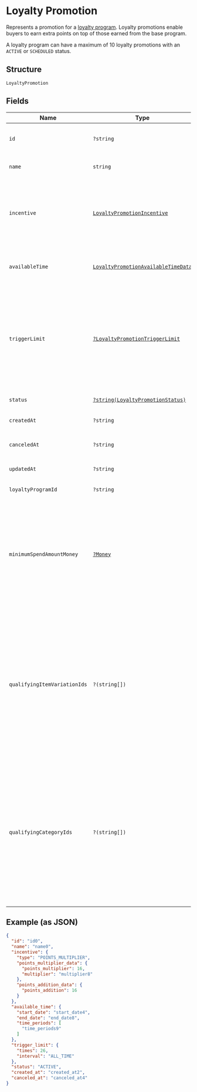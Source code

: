 
# Loyalty Promotion

Represents a promotion for a [loyalty program](../../doc/models/loyalty-program.md). Loyalty promotions enable buyers
to earn extra points on top of those earned from the base program.

A loyalty program can have a maximum of 10 loyalty promotions with an `ACTIVE` or `SCHEDULED` status.

## Structure

`LoyaltyPromotion`

## Fields

| Name | Type | Tags | Description | Getter | Setter |
|  --- | --- | --- | --- | --- | --- |
| `id` | `?string` | Optional | The Square-assigned ID of the promotion.<br>**Constraints**: *Minimum Length*: `1`, *Maximum Length*: `255` | getId(): ?string | setId(?string id): void |
| `name` | `string` | Required | The name of the promotion.<br>**Constraints**: *Minimum Length*: `1`, *Maximum Length*: `50` | getName(): string | setName(string name): void |
| `incentive` | [`LoyaltyPromotionIncentive`](../../doc/models/loyalty-promotion-incentive.md) | Required | Represents how points for a [loyalty promotion](../../doc/models/loyalty-promotion.md) are calculated,<br>either by multiplying the points earned from the base program or by adding a specified number<br>of points to the points earned from the base program. | getIncentive(): LoyaltyPromotionIncentive | setIncentive(LoyaltyPromotionIncentive incentive): void |
| `availableTime` | [`LoyaltyPromotionAvailableTimeData`](../../doc/models/loyalty-promotion-available-time-data.md) | Required | Represents scheduling information that determines when purchases can qualify to earn points<br>from a [loyalty promotion](../../doc/models/loyalty-promotion.md). | getAvailableTime(): LoyaltyPromotionAvailableTimeData | setAvailableTime(LoyaltyPromotionAvailableTimeData availableTime): void |
| `triggerLimit` | [`?LoyaltyPromotionTriggerLimit`](../../doc/models/loyalty-promotion-trigger-limit.md) | Optional | Represents the number of times a buyer can earn points during a [loyalty promotion](../../doc/models/loyalty-promotion.md).<br>If this field is not set, buyers can trigger the promotion an unlimited number of times to earn points during<br>the time that the promotion is available.<br><br>A purchase that is disqualified from earning points because of this limit might qualify for another active promotion. | getTriggerLimit(): ?LoyaltyPromotionTriggerLimit | setTriggerLimit(?LoyaltyPromotionTriggerLimit triggerLimit): void |
| `status` | [`?string(LoyaltyPromotionStatus)`](../../doc/models/loyalty-promotion-status.md) | Optional | Indicates the status of a [loyalty promotion](../../doc/models/loyalty-promotion.md). | getStatus(): ?string | setStatus(?string status): void |
| `createdAt` | `?string` | Optional | The timestamp of when the promotion was created, in RFC 3339 format. | getCreatedAt(): ?string | setCreatedAt(?string createdAt): void |
| `canceledAt` | `?string` | Optional | The timestamp of when the promotion was canceled, in RFC 3339 format. | getCanceledAt(): ?string | setCanceledAt(?string canceledAt): void |
| `updatedAt` | `?string` | Optional | The timestamp when the promotion was last updated, in RFC 3339 format. | getUpdatedAt(): ?string | setUpdatedAt(?string updatedAt): void |
| `loyaltyProgramId` | `?string` | Optional | The ID of the [loyalty program](entity:LoyaltyProgram) associated with the promotion. | getLoyaltyProgramId(): ?string | setLoyaltyProgramId(?string loyaltyProgramId): void |
| `minimumSpendAmountMoney` | [`?Money`](../../doc/models/money.md) | Optional | Represents an amount of money. `Money` fields can be signed or unsigned.<br>Fields that do not explicitly define whether they are signed or unsigned are<br>considered unsigned and can only hold positive amounts. For signed fields, the<br>sign of the value indicates the purpose of the money transfer. See<br>[Working with Monetary Amounts](https://developer.squareup.com/docs/build-basics/working-with-monetary-amounts)<br>for more information. | getMinimumSpendAmountMoney(): ?Money | setMinimumSpendAmountMoney(?Money minimumSpendAmountMoney): void |
| `qualifyingItemVariationIds` | `?(string[])` | Optional | The IDs of any qualifying `ITEM_VARIATION` [catalog objects](entity:CatalogObject). If specified,<br>the purchase must include at least one of these items to qualify for the promotion.<br><br>This option is valid only if the base loyalty program uses a `VISIT` or `SPEND` accrual rule.<br>With `SPEND` accrual rules, make sure that qualifying promotional items are not excluded.<br><br>You can specify `qualifying_item_variation_ids` or `qualifying_category_ids` for a given promotion, but not both. | getQualifyingItemVariationIds(): ?array | setQualifyingItemVariationIds(?array qualifyingItemVariationIds): void |
| `qualifyingCategoryIds` | `?(string[])` | Optional | The IDs of any qualifying `CATEGORY` [catalog objects](entity:CatalogObject). If specified,<br>the purchase must include at least one item from one of these categories to qualify for the promotion.<br><br>This option is valid only if the base loyalty program uses a `VISIT` or `SPEND` accrual rule.<br>With `SPEND` accrual rules, make sure that qualifying promotional items are not excluded.<br><br>You can specify `qualifying_category_ids` or `qualifying_item_variation_ids` for a promotion, but not both. | getQualifyingCategoryIds(): ?array | setQualifyingCategoryIds(?array qualifyingCategoryIds): void |

## Example (as JSON)

```json
{
  "id": "id0",
  "name": "name0",
  "incentive": {
    "type": "POINTS_MULTIPLIER",
    "points_multiplier_data": {
      "points_multiplier": 16,
      "multiplier": "multiplier8"
    },
    "points_addition_data": {
      "points_addition": 16
    }
  },
  "available_time": {
    "start_date": "start_date4",
    "end_date": "end_date8",
    "time_periods": [
      "time_periods9"
    ]
  },
  "trigger_limit": {
    "times": 26,
    "interval": "ALL_TIME"
  },
  "status": "ACTIVE",
  "created_at": "created_at2",
  "canceled_at": "canceled_at4"
}
```

